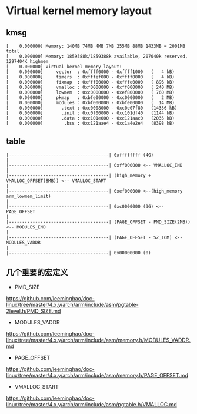 Virtual kernel memory layout
========================================

kmsg
----------------------------------------

```
[    0.000000] Memory: 140MB 74MB 4MB 7MB 255MB 88MB 1433MB = 2001MB total
[    0.000000] Memory: 1859388k/1859388k available, 207040k reserved, 1297404K highmem
[    0.000000] Virtual kernel memory layout:
[    0.000000]     vector  : 0xffff0000 - 0xffff1000   (   4 kB)
[    0.000000]     timers  : 0xfffef000 - 0xffff0000   (   4 kB)
[    0.000000]     fixmap  : 0xfff00000 - 0xfffe0000   ( 896 kB)
[    0.000000]     vmalloc : 0xf0000000 - 0xff000000   ( 240 MB)
[    0.000000]     lowmem  : 0xc0000000 - 0xef800000   ( 760 MB)
[    0.000000]     pkmap   : 0xbfe00000 - 0xc0000000   (   2 MB)
[    0.000000]     modules : 0xbf000000 - 0xbfe00000   (  14 MB)
[    0.000000]       .text : 0xc0008000 - 0xc0e07f80   (14336 kB)
[    0.000000]       .init : 0xc0f00000 - 0xc101df40   (1144 kB)
[    0.000000]       .data : 0xc101e000 - 0xc121aac0   (2035 kB)
[    0.000000]        .bss : 0xc121aae4 - 0xc1a4e2e4   (8398 kB)
```

table
----------------------------------------

```
|--------------------------------------| 0xffffffff (4G)
|
|--------------------------------------| 0xff000000 <-- VMALLOC_END
|
|--------------------------------------| (high_memory + VMALLOC_OFFSET(8MB)) <-- VMALLOC_START
|
|--------------------------------------| 0xef000000 <--(high_memory arm_lowmem_limit)
|
|--------------------------------------| 0xc0000000 (3G) <-- PAGE_OFFSET
|
|--------------------------------------| (PAGE_OFFSET - PMD_SIZE(2MB)) <-- MODULES_END
|
|--------------------------------------| (PAGE_OFFSET - SZ_16M) <-- MODULES_VADDR
|
|--------------------------------------| 0x00000000 (0)
```

几个重要的宏定义
----------------------------------------

* PMD_SIZE

https://github.com/leeminghao/doc-linux/tree/master/4.x.y/arch/arm/include/asm/pgtable-2level.h/PMD_SIZE.md

* MODULES_VADDR

https://github.com/leeminghao/doc-linux/tree/master/4.x.y/arch/arm/include/asm/memory.h/MODULES_VADDR.md

* PAGE_OFFSET

https://github.com/leeminghao/doc-linux/tree/master/4.x.y/arch/arm/include/asm/memory.h/PAGE_OFFSET.md

* VMALLOC_START

https://github.com/leeminghao/doc-linux/tree/master/4.x.y/arch/arm/include/asm/pgtable.h/VMALLOC.md